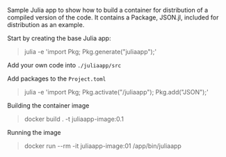 Sample Julia app to show how to build a container for distribution of a compiled version of the code. It contains a Package, JSON.jl, included for distribution as an example.  

Start by creating the base Julia app:  

> julia -e 'import Pkg; Pkg.generate(\"juliaapp\");'

Add your own code into `./juliaapp/src`  

Add packages to the `Project.toml`  

> julia -e 'import Pkg; Pkg.activate("/juliaapp"); Pkg.add("JSON");'

Building the container image  

> docker build . -t juliaapp-image:0.1

Running the image

> docker run --rm -it juliaapp-image:01 /app/bin/juliaapp